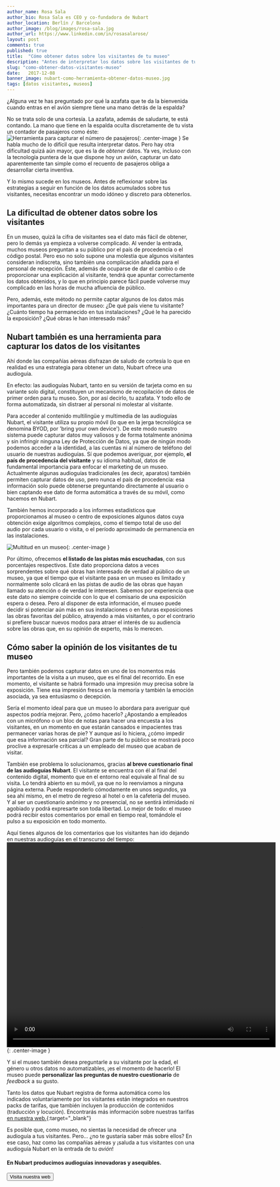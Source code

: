 ```yaml
---
author_name: Rosa Sala
author_bio: Rosa Sala es CEO y co-fundadora de Nubart
author_location: Berlín / Barcelona
author_image: /blog/images/rosa-sala.jpg
author_url: https://www.linkedin.com/in/rosasalarose/
layout: post
comments: true
published: true
title:  "Cómo obtener datos sobre los visitantes de tu museo"
description: "Antes de interpretar los datos sobre los visitantes de tu useo necesitas obtenerlos. Te explicamos cómo"
slug: "como-obtener-datos-visitantes-museo"
date:   2017-12-08
banner_image: nubart-como-herramienta-obtener-datos-museo.jpg
tags: [datos visitantes, museos]
---
```


¿Alguna vez te has preguntado por qué la azafata que te da la bienvenida cuando entras en el avión siempre tiene una mano detrás de la espalda? 

No se trata solo de una cortesía. La azafata, además de saludarte, te está contando. La mano que tiene en la espalda oculta discretamente de tu vista un contador de pasajeros como éste:
![Herramienta para capturar el número de pasajeros]({{site.baseurl}}/images/posts/contador-pasajeros.jpg){: .center-image }
Se habla mucho de lo difícil que resulta interpretar datos. Pero hay otra dificultad quizá aún mayor, que es la de *obtener* datos. Ya ves, incluso con la tecnología puntera de la que dispone hoy un avión, capturar un dato aparentemente tan simple como el recuento de pasajeros obliga a desarrollar cierta inventiva. 

Y lo mismo sucede en los museos. Antes de reflexionar sobre las estrategias a seguir en función de los datos acumulados sobre tus visitantes, necesitas encontrar un modo idóneo y discreto para obtenerlos. 

<!--more-->

## La dificultad de obtener datos sobre los visitantes

En un museo, quizá la cifra de visitantes sea el dato más fácil de obtener, pero lo demás ya empieza a volverse complicado. Al vender la entrada, muchos museos preguntan a su público por el país de procedencia o el código postal. Pero eso no solo supone una molestia que algunos visitantes consideran indiscreta, sino también una complicación añadida para el personal de recepción. Éste, además de ocuparse de dar el cambio o de proporcionar una explicación al visitante, tendrá que apuntar correctamente los datos obtenidos, y lo que en principio parece fácil puede volverse muy complicado en las horas de mucha afluencia de público. 

Pero, además, este método no permite captar algunos de los datos más importantes para un director de museo: ¿De qué país viene tu visitante? ¿Cuánto tiempo ha permanecido en tus instalaciones? ¿Qué le ha parecido la exposición? ¿Qué obras le han interesado más?

## Nubart también es una herramienta para capturar los datos de los visitantes
Ahí donde las compañías aéreas disfrazan de saludo de cortesía lo que en realidad es una estrategia para obtener un dato, Nubart ofrece una audioguía. 

En efecto: las audioguías Nubart, tanto en su versión de tarjeta como en su variante solo digital, constituyen un mecanismo de recopilación de datos de primer orden para tu museo. Son, por así decirlo, tu azafata. Y todo ello de forma automatizada, sin distraer al personal ni molestar al visitante.

Para acceder al contenido multilingüe y multimedia de las audioguías Nubart, el visitante utiliza su propio móvil (lo que en la jerga tecnológica se denomina BYOD, por 'bring your own device'). De este modo nuestro sistema puede capturar datos muy valiosos y de forma totalmente anónima y sin infringir ninguna Ley de Protección de Datos, ya que de ningún modo podemos acceder a la identidad, a las cuentas ni al número de teléfono del usuario de nuestras audioguías. Sí que podemos averiguar, por ejemplo, **el país de procedencia del visitante** y su idioma habitual, datos de fundamental importancia para enfocar el marketing de un museo. Actualmente algunas audioguías tradicionales (es decir, aparatos) también permiten capturar datos de uso, pero nunca el país de procedencia: esa información solo puede obtenerse preguntando directamente al usuario o bien captando ese dato de forma automática a través de su móvil, como hacemos en Nubart. 

También hemos incorporado a los informes estadísticos que proporcionamos al museo o centro de exposiciones algunos datos cuya obtención exige algoritmos complejos, como el tiempo total de uso del audio por cada usuario o visita, o el período aproximado de permanencia en las instalaciones.

![Multitud en un museo]({{site.baseurl}}/images/posts/publico-en-museo.jpg){: .center-image }

Por último, ofrecemos **el listado de las pistas más escuchadas**, con sus porcentajes respectivos. Este dato proporciona datos a veces sorprendentes sobre qué obras han interesado de verdad al público de un museo, ya que el tiempo que el visitante pasa en un museo es limitado y normalmente solo clicará en las pistas de audio de las obras que hayan llamado su atención o de verdad le interesen. Sabemos por experiencia que este dato no siempre coincide con lo que el comisario de una exposición espera o desea. Pero al disponer de esta información, el museo puede decidir si potenciar aún más en sus instalaciones o en futuras exposiciones las obras favoritas del público, atrayendo a más visitantes, o por el contrario si prefiere buscar nuevos modos para atraer el interés de su audiencia sobre las obras que, en su opinión de experto, más lo merecen.

## Cómo saber la opinión de los visitantes de tu museo

Pero también podemos capturar datos en uno de los momentos más importantes de la visita a un museo, que es el final del recorrido. En ese momento, el visitante se habrá formado una impresión muy precisa sobre la exposición. Tiene esa impresión fresca en la memoria y también la emoción asociada, ya sea entusiasmo o decepción. 

Sería el momento ideal para que un museo lo abordara para averiguar qué aspectos podría mejorar. Pero, ¿cómo hacerlo? ¿Apostando a empleados con un micrófono o un bloc de notas para hacer una encuesta a los visitantes, en un momento en que estarán cansados e impacientes tras permanecer varias horas de pie? Y aunque así lo hiciera, ¿cómo impedir que esa información sea parcial? Gran parte de tu público se mostrará poco proclive a expresarle críticas a un empleado del museo que acaban de visitar.

 También ese problema lo solucionamos, gracias **al breve cuestionario final de las audioguías Nubart**. El visitante se encuentra con él al final del contenido digital, momento que en el entorno real equivale al final de su visita. Lo tendrá abierto en su móvil, ya que no lo reenviamos a ninguna página externa. Puede responderlo cómodamente en unos segundos, ya sea ahí mismo, en el metro de regreso al hotel o en la cafetería del museo. Y al ser un cuestionario anónimo y no presencial, no se sentirá intimidado ni agobiado y podrá expresarte son toda libertad. Lo mejor de todo: el museo podrá recibir estos comentarios por email en tiempo real, tomándole el pulso a su exposición en todo momento. 
 
 Aquí tienes algunos de los comentarios que los visitantes han ido dejando en nuestras audioguías en el transcurso del tiempo:
<video width="720" height="548" autoplay loop>
  <source src="{{site.baseurl}}/images/posts/comentarios-visitantes-nubart.mp4" type="video/mp4">
Tu navegador no permite mostrar este vídeo.
</video>{: .center-image }


Y si el museo también desea preguntarle a su visitante por la edad, el género u otros datos no automatizables, ¡es el momento de hacerlo! El museo puede **personalizar las preguntas de nuestro cuestionario** de *feedback* a su gusto. 

Tanto los datos que Nubart registra de forma automática como los indicados voluntariamente por los visitantes están integrados en nuestros packs de tarifas, que también incluyen la producción de contenidos (traducción y locución). Encontrarás más información sobre nuestras tarifas [en nuestra web.](http://www.nubart.eu/es/#pricing){:target="_blank"} 

 Es posible que, como museo, no sientas la necesidad de ofrecer una audioguía a tus visitantes. Pero... ¿no te gustaría saber más sobre ellos? En ese caso, haz como las compañías aéreas y ¡saluda a tus visitantes con una audioguía Nubart en la entrada de tu *avión*!

#### En Nubart producimos audioguías innovadoras y asequibles.

<button name="button" onclick="http://www.nubart.eu/es/">Visita nuestra web</button>